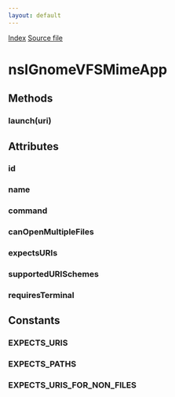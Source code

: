 ```yaml
---
layout: default
---
```

<div id='links'><a href="../index.html">Index</a>
<a href="http://dxr.mozilla.org/mozilla-central/source/xpcom/system/nsIGnomeVFSService.idl">Source file</a>
</div>

# nsIGnomeVFSMimeApp #

## Methods ##

### launch(uri) ###

## Attributes ##

### id ###

### name ###

### command ###

### canOpenMultipleFiles ###

### expectsURIs ###

### supportedURISchemes ###

### requiresTerminal ###

## Constants ##

### EXPECTS_URIS ###

### EXPECTS_PATHS ###

### EXPECTS_URIS_FOR_NON_FILES ###
